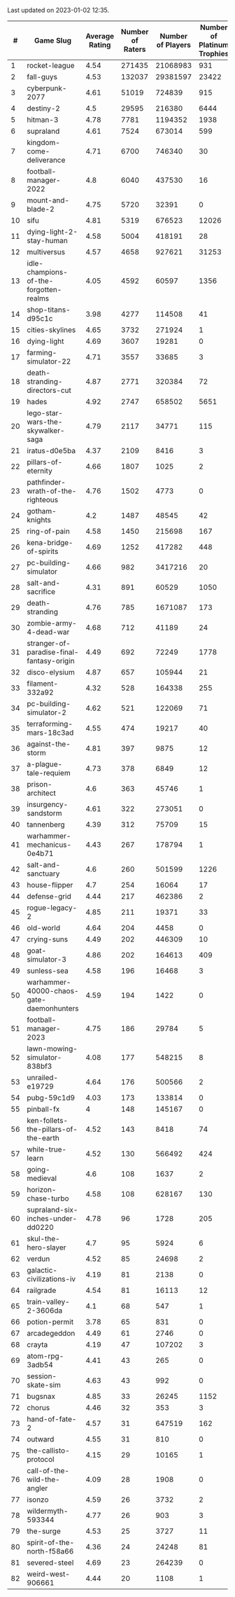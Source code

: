Last updated on 2023-01-02 12:35.


|#|Game Slug|Average Rating|Number of Raters|Number of Players|Number of Platinum Trophies|Max Rarity (%)|
|---|---|---|---|---|---|---|
|1|rocket-league|4.54|271435|21068983|931|77|
|2|fall-guys|4.53|132037|29381597|23422|8|
|3|cyberpunk-2077|4.61|51019|724839|915|64|
|4|destiny-2|4.5|29595|216380|6444|94|
|5|hitman-3|4.78|7781|1194352|1938|47|
|6|supraland|4.61|7524|673014|599|99|
|7|kingdom-come-deliverance|4.71|6700|746340|30|30|
|8|football-manager-2022|4.8|6040|437530|16|49|
|9|mount-and-blade-2|4.75|5720|32391|0|21|
|10|sifu|4.81|5319|676523|12026|96|
|11|dying-light-2-stay-human|4.58|5004|418191|28|5|
|12|multiversus|4.57|4658|927621|31253|76|
|13|idle-champions-of-the-forgotten-realms|4.05|4592|60597|1356|16|
|14|shop-titans-d95c1c|3.98|4277|114508|41|97|
|15|cities-skylines|4.65|3732|271924|1|72|
|16|dying-light|4.69|3607|19281|0|95|
|17|farming-simulator-22|4.71|3557|33685|3|77|
|18|death-stranding-directors-cut|4.87|2771|320384|72|89|
|19|hades|4.92|2747|658502|5651|89|
|20|lego-star-wars-the-skywalker-saga|4.79|2117|34771|115|97|
|21|iratus-d0e5ba|4.37|2109|8416|3|85|
|22|pillars-of-eternity|4.66|1807|1025|2|80|
|23|pathfinder-wrath-of-the-righteous|4.76|1502|4773|0|48|
|24|gotham-knights|4.2|1487|48545|42|23|
|25|ring-of-pain|4.58|1450|215698|167|96|
|26|kena-bridge-of-spirits|4.69|1252|417282|448|94|
|27|pc-building-simulator|4.66|982|3417216|20|48|
|28|salt-and-sacrifice|4.31|891|60529|1050|91|
|29|death-stranding|4.76|785|1671087|173|91|
|30|zombie-army-4-dead-war|4.68|712|41189|24|67|
|31|stranger-of-paradise-final-fantasy-origin|4.49|692|72249|1778|98|
|32|disco-elysium|4.87|657|105944|21|28|
|33|filament-332a92|4.32|528|164338|255|93|
|34|pc-building-simulator-2|4.62|521|122069|71|74|
|35|terraforming-mars-18c3ad|4.55|474|19217|40|47|
|36|against-the-storm|4.81|397|9875|12|35|
|37|a-plague-tale-requiem|4.73|378|6849|12|91|
|38|prison-architect|4.6|363|45746|1|31|
|39|insurgency-sandstorm|4.61|322|273051|0|6|
|40|tannenberg|4.39|312|75709|15|88|
|41|warhammer-mechanicus-0e4b71|4.43|267|178794|1|25|
|42|salt-and-sanctuary|4.6|260|501599|1226|83|
|43|house-flipper|4.7|254|16064|17|94|
|44|defense-grid|4.44|217|462386|2|80|
|45|rogue-legacy-2|4.85|211|19371|33|3|
|46|old-world|4.64|204|4458|0|83|
|47|crying-suns|4.49|202|446309|10|65|
|48|goat-simulator-3|4.86|202|164613|409|91|
|49|sunless-sea|4.58|196|16468|3|36|
|50|warhammer-40000-chaos-gate-daemonhunters|4.59|194|1422|0|73|
|51|football-manager-2023|4.75|186|29784|5|79|
|52|lawn-mowing-simulator-838bf3|4.08|177|548215|8|85|
|53|unrailed-e19729|4.64|176|500566|2|7|
|54|pubg-59c1d9|4.03|173|133814|0|73|
|55|pinball-fx|4|148|145167|0|85|
|56|ken-follets-the-pillars-of-the-earth|4.52|143|8418|74|46|
|57|while-true-learn|4.52|130|566492|424|93|
|58|going-medieval|4.6|108|1637|2|66|
|59|horizon-chase-turbo|4.58|108|628167|130|88|
|60|supraland-six-inches-under-dd0220|4.78|96|1728|205|99|
|61|skul-the-hero-slayer|4.7|95|5924|6|96|
|62|verdun|4.52|85|24698|2|75|
|63|galactic-civilizations-iv|4.19|81|2138|0|80|
|64|railgrade|4.54|81|16113|12|98|
|65|train-valley-2-3606da|4.1|68|547|1|89|
|66|potion-permit|3.78|65|831|0|98|
|67|arcadegeddon|4.49|61|2746|0|91|
|68|crayta|4.19|47|107202|3|23|
|69|atom-rpg-3adb54|4.41|43|265|0|97|
|70|session-skate-sim|4.63|43|992|0|25|
|71|bugsnax|4.85|33|26245|1152|97|
|72|chorus|4.46|32|353|3|86|
|73|hand-of-fate-2|4.57|31|647519|162|72|
|74|outward|4.55|31|810|0|72|
|75|the-callisto-protocol|4.15|29|10165|1|93|
|76|call-of-the-wild-the-angler|4.09|28|1908|0|56|
|77|isonzo|4.59|26|3732|2|58|
|78|wildermyth-593344|4.77|26|903|3|14|
|79|the-surge|4.53|25|3727|11|94|
|80|spirit-of-the-north-f58a66|4.36|24|24248|81|64|
|81|severed-steel|4.69|23|264239|0|0.1|
|82|weird-west-906661|4.44|20|1108|1|84|
